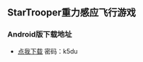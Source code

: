 ## StarTrooper重力感应飞行游戏  

### Android版下载地址  
* [点我下载](https://pan.baidu.com/s/1LduNfNv_vgeKe2WAliRcow)  密码：k5du  
